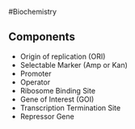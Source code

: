 #Biochemistry 
## Components
* Origin of replication (ORI)
* Selectable Marker (Amp or Kan)
* Promoter
* Operator
* Ribosome Binding Site
* Gene of Interest (GOI)
* Transcription Termination Site
* Repressor Gene